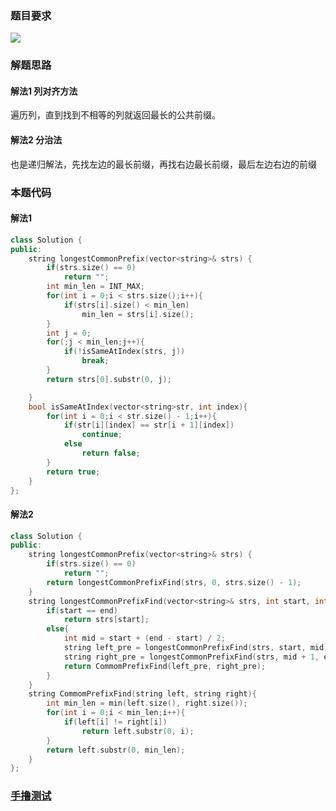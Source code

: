 ### 题目要求

![](C:\Users\t-zhuz\Desktop\leetcode--master\pic\14.png)

### 解题思路

#### 解法1 列对齐方法

遍历列，直到找到不相等的列就返回最长的公共前缀。

#### 解法2 分治法

也是递归解法，先找左边的最长前缀，再找右边最长前缀，最后左边右边的前缀

### 本题代码

#### 解法1

```c++
class Solution {
public:
    string longestCommonPrefix(vector<string>& strs) {
        if(strs.size() == 0)
            return "";
        int min_len = INT_MAX;
        for(int i = 0;i < strs.size();i++){
            if(strs[i].size() < min_len)
                min_len = strs[i].size();
        }
        int j = 0;
        for(;j < min_len;j++){
            if(!isSameAtIndex(strs, j))
                break;
        }
        return strs[0].substr(0, j);

    }
    bool isSameAtIndex(vector<string>str, int index){
        for(int i = 0;i < str.size() - 1;i++){
            if(str[i][index] == str[i + 1][index])
                continue;
            else
                return false;
        }
        return true;
    }
};
```

#### 解法2

```c++
class Solution {
public:
    string longestCommonPrefix(vector<string>& strs) {
        if(strs.size() == 0)
            return "";
        return longestCommonPrefixFind(strs, 0, strs.size() - 1);
    }
    string longestCommonPrefixFind(vector<string>& strs, int start, int end){
        if(start == end)
            return strs[start];
        else{
            int mid = start + (end - start) / 2;
            string left_pre = longestCommonPrefixFind(strs, start, mid);
            string right_pre = longestCommonPrefixFind(strs, mid + 1, end);
            return CommomPrefixFind(left_pre, right_pre);
        }
    }
    string CommomPrefixFind(string left, string right){
        int min_len = min(left.size(), right.size());
        for(int i = 0;i < min_len;i++){
            if(left[i] != right[i])
                return left.substr(0, i);
        }
        return left.substr(0, min_len);
    }
};
```

### [手撸测试](https://leetcode-cn.com/problems/longest-common-prefix/)  